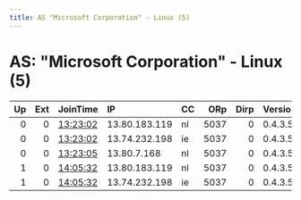 ```yaml
---
title: AS "Microsoft Corporation" - Linux (5)
---
```


# AS: "Microsoft Corporation" - Linux (5)

|   Up |   Ext | JoinTime                                                                                            | IP            | CC   |   ORp |   Dirp | Version   | Contact   | Nickname   |   eFamMembers |
|-----:|------:|:----------------------------------------------------------------------------------------------------|:--------------|:-----|------:|-------:|:----------|:----------|:-----------|--------------:|
|    0 |     0 | [13:23:02](https://metrics.torproject.org/rs.html#details/5785141E0B8CA0921E6A34F88153409EB54BF976) | 13.80.183.119 | nl   |  5037 |      0 | 0.4.3.5   | None      | node5      |             1 |
|    0 |     0 | [13:23:02](https://metrics.torproject.org/rs.html#details/CD77E79D22F3CE68FE6F00E3BE1BFBD381753194) | 13.74.232.198 | ie   |  5037 |      0 | 0.4.3.5   | None      | node4      |             1 |
|    0 |     0 | [13:23:05](https://metrics.torproject.org/rs.html#details/106C7B36BE2E8DCCFECCAFA7CF560C6E99D2DC8F) | 13.80.7.168   | nl   |  5037 |      0 | 0.4.3.5   | None      | node6      |             1 |
|    1 |     0 | [14:05:32](https://metrics.torproject.org/rs.html#details/40F0A1C678A8F9E1FAD348CC690BD2DF37FD9429) | 13.80.183.119 | nl   |  5037 |      0 | 0.4.3.5   | None      | node5      |             1 |
|    1 |     0 | [14:05:32](https://metrics.torproject.org/rs.html#details/684F8CA880FA8545CDC6A1C3A691B7795CCEFA63) | 13.74.232.198 | ie   |  5037 |      0 | 0.4.3.5   | None      | node4      |             1 |
